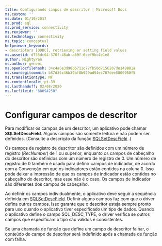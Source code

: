```yaml
---
title: Configurando campos de descritor | Microsoft Docs
ms.custom: ''
ms.date: 01/19/2017
ms.prod: sql
ms.prod_service: connectivity
ms.reviewer: ''
ms.technology: connectivity
ms.topic: conceptual
helpviewer_keywords:
- descriptors [ODBC], retrieving or setting field values
ms.assetid: d735dc64-370f-48ab-a59f-6cef9bc4e1e8
author: MightyPen
ms.author: genemi
ms.openlocfilehash: 34c4a6e3d98b6711c77fb50d7156207de148881a
ms.sourcegitcommit: b87d36c46b39af8b929ad94ec707dee8800950f5
ms.translationtype: MT
ms.contentlocale: pt-BR
ms.lasthandoff: 02/08/2020
ms.locfileid: "68094250"
---
```

# <a name="setting-descriptor-fields"></a>Configurar campos de descritor
Para modificar os campos de um descritor, um aplicativo pode chamar **SQLSetDescField**. Alguns campos são somente leitura e não podem ser definidos. (Consulte a descrição da função [SQLSetDescField](../../../odbc/reference/syntax/sqlsetdescfield-function.md) .)  
  
 Os campos de registro de descritor são definidos com um número de registro (*RecNumber*) de 1 ou superior, enquanto os campos de cabeçalho do descritor são definidos com um número de registro de 0. Um número de registro de 0 também é usado para definir campos de indicador, de acordo com a Convenção em que os indicadores estão contidos na coluna 0. Isso pode deixar a impressão de que os campos de indicador estão contidos no cabeçalho do descritor, mas esse não é o caso. Os campos de indicador são diferentes dos campos de cabeçalho.  
  
 Ao definir os campos individualmente, o aplicativo deve seguir a sequência definida em [SQLSetDescField](../../../odbc/reference/syntax/sqlsetdescfield-function.md). Definir alguns campos faz com que o driver defina outros campos. Isso garante que o descritor esteja sempre pronto para uso quando o aplicativo tiver especificado um tipo de dados. Quando o aplicativo define o campo SQL_DESC_TYPE, o driver verifica se outros campos que especificam o tipo são válidos e consistentes.  
  
 Se uma chamada de função que define um campo de descritor falhar, o conteúdo do campo de descritor será indefinido após a chamada de função com falha.
